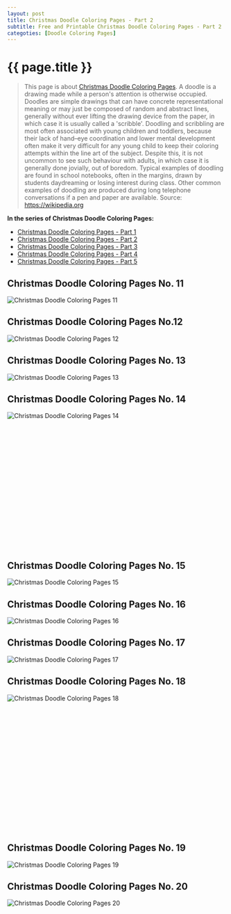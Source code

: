 ```yaml
---
layout: post
title: Christmas Doodle Coloring Pages - Part 2
subtitle: Free and Printable Christmas Doodle Coloring Pages - Part 2
categoties: [Doodle Coloring Pages]
---
```

{{ page.title }}
================
> This page is about [Christmas Doodle Coloring Pages](https://hoanghabelle.github.io/). A doodle is a drawing made while a person's attention is otherwise occupied. Doodles are simple drawings that can have concrete representational meaning or may just be composed of random and abstract lines, generally without ever lifting the drawing device from the paper, in which case it is usually called a 'scribble'. Doodling and scribbling are most often associated with young children and toddlers, because their lack of hand–eye coordination and lower mental development often make it very difficult for any young child to keep their coloring attempts within the line art of the subject. Despite this, it is not uncommon to see such behaviour with adults, in which case it is generally done jovially, out of boredom. Typical examples of doodling are found in school notebooks, often in the margins, drawn by students daydreaming or losing interest during class. Other common examples of doodling are produced during long telephone conversations if a pen and paper are available. Source: https://wikipedia.org

**In the series of Christmas Doodle Coloring Pages:**

* [Christmas Doodle Coloring Pages - Part 1](https://hoanghabelle.github.io/2017/11/13/Christmas-Doodle-Coloring-Pages-part-1.html)
* [Christmas Doodle Coloring Pages - Part 2](https://hoanghabelle.github.io/2017/11/13/Christmas-Doodle-Coloring-Pages-part-2.html)
* [Christmas Doodle Coloring Pages - Part 3](https://hoanghabelle.github.io/2017/11/13/Christmas-Doodle-Coloring-Pages-part-3.html)
* [Christmas Doodle Coloring Pages - Part 4](https://hoanghabelle.github.io/2017/11/13/Christmas-Doodle-Coloring-Pages-part-4.html)
* [Christmas Doodle Coloring Pages - Part 5](https://hoanghabelle.github.io/2017/11/13/Christmas-Doodle-Coloring-Pages-part-5.html)
## Christmas Doodle Coloring Pages No. 11
![Christmas Doodle Coloring Pages 11](https://hoanghabelle.github.io/img1/Christmas-Doodle-Coloring-Pages%20(11).jpg "Christmas Doodle Coloring Pages 11")

## Christmas Doodle Coloring Pages No.12
![Christmas Doodle Coloring Pages 12](https://hoanghabelle.github.io/img1/Christmas-Doodle-Coloring-Pages%20(12).jpg "Christmas Doodle Coloring Pages 12")

## Christmas Doodle Coloring Pages No. 13
![Christmas Doodle Coloring Pages 13](https://hoanghabelle.github.io/img1/Christmas-Doodle-Coloring-Pages%20(13).jpg "Christmas Doodle Coloring Pages 13")

## Christmas Doodle Coloring Pages No. 14
![Christmas Doodle Coloring Pages 14](https://hoanghabelle.github.io/img1/Christmas-Doodle-Coloring-Pages%20(14).jpg "Christmas Doodle Coloring Pages 14")

<script async src="//pagead2.googlesyndication.com/pagead/js/adsbygoogle.js"></script><!-- Texxtonly --><ins class="adsbygoogle" style="display:inline-block;width:336px;height:280px" data-ad-client="ca-pub-6753140515841889" data-ad-slot="3207852233"></ins><script>(adsbygoogle = window.adsbygoogle || []).push({}); </script>

## Christmas Doodle Coloring Pages No. 15
![Christmas Doodle Coloring Pages 15](https://hoanghabelle.github.io/img1/Christmas-Doodle-Coloring-Pages%20(15).jpg "Christmas Doodle Coloring Pages 15")

## Christmas Doodle Coloring Pages No. 16
![Christmas Doodle Coloring Pages 16](https://hoanghabelle.github.io/img1/Christmas-Doodle-Coloring-Pages%20(16).jpg "Christmas Doodle Coloring Pages 16")

## Christmas Doodle Coloring Pages No. 17
![Christmas Doodle Coloring Pages 17](https://hoanghabelle.github.io/img1/Christmas-Doodle-Coloring-Pages%20(17).jpg "Christmas Doodle Coloring Pages 17")

## Christmas Doodle Coloring Pages No. 18
![Christmas Doodle Coloring Pages 18](https://hoanghabelle.github.io/img1/Christmas-Doodle-Coloring-Pages%20(18).jpg "Christmas Doodle Coloring Pages 18")

<script async src="//pagead2.googlesyndication.com/pagead/js/adsbygoogle.js"></script><!-- Texxtonly --><ins class="adsbygoogle" style="display:inline-block;width:336px;height:280px" data-ad-client="ca-pub-6753140515841889" data-ad-slot="3207852233"></ins><script>(adsbygoogle = window.adsbygoogle || []).push({}); </script>

## Christmas Doodle Coloring Pages No. 19
![Christmas Doodle Coloring Pages 19](https://hoanghabelle.github.io/img1/Christmas-Doodle-Coloring-Pages%20(19).jpg "Christmas Doodle Coloring Pages 19")

## Christmas Doodle Coloring Pages No. 20
![Christmas Doodle Coloring Pages 20](https://hoanghabelle.github.io/img1/Christmas-Doodle-Coloring-Pages%20(20).jpg "Christmas Doodle Coloring Pages 20")

